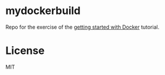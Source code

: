# mydockerbuild

Repo for the exercise of the [getting started with Docker](https://docs.docker.com/mac/started) tutorial.

# License

MIT

